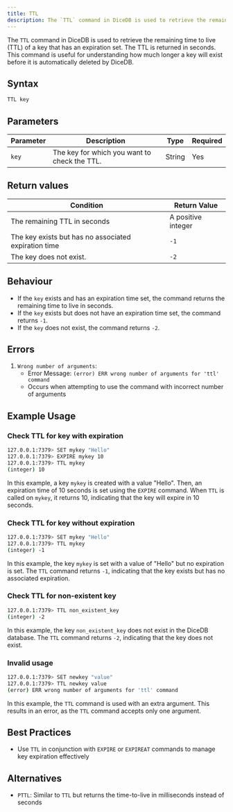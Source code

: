 ```yaml
---
title: TTL
description: The `TTL` command in DiceDB is used to retrieve the remaining time to live (TTL) of a key that has an expiration set. The TTL is returned in seconds. This command is useful for understanding how much longer a key will exist before it is automatically deleted by DiceDB.
---
```


The `TTL` command in DiceDB is used to retrieve the remaining time to live (TTL) of a key that has an expiration set. The TTL is returned in seconds. This command is useful for understanding how much longer a key will exist before it is automatically deleted by DiceDB.

## Syntax

```bash
TTL key
```

## Parameters

| Parameter | Description                                  | Type   | Required |
| --------- | -------------------------------------------- | ------ | -------- |
| `key`     | The key for which you want to check the TTL. | String | Yes      |

## Return values

| Condition                                            | Return Value       |
| ---------------------------------------------------- | ------------------ |
| The remaining TTL in seconds                         | A positive integer |
| The key exists but has no associated expiration time | `-1`               |
| The key does not exist.                              | `-2`               |

## Behaviour

- If the `key` exists and has an expiration time set, the command returns the remaining time to live in seconds.
- If the `key` exists but does not have an expiration time set, the command returns `-1`.
- If the `key` does not exist, the command returns `-2`.

## Errors

1. `Wrong number of arguments`:
   - Error Message: `(error) ERR wrong number of arguments for 'ttl' command`
   - Occurs when attempting to use the command with incorrect number of arguments

## Example Usage

### Check TTL for key with expiration

```bash
127.0.0.1:7379> SET mykey "Hello"
127.0.0.1:7379> EXPIRE mykey 10
127.0.0.1:7379> TTL mykey
(integer) 10
```

In this example, a key `mykey` is created with a value "Hello". Then, an expiration time of 10 seconds is set using the `EXPIRE` command. When `TTL` is called on `mykey`, it returns 10, indicating that the key will expire in 10 seconds.

### Check TTL for key without expiration

```bash
127.0.0.1:7379> SET mykey "Hello"
127.0.0.1:7379> TTL mykey
(integer) -1
```

In this example, the key `mykey` is set with a value of "Hello" but no expiration is set. The `TTL` command returns `-1`, indicating that the key exists but has no associated expiration.

### Check TTL for non-existent key

```bash
127.0.0.1:7379> TTL non_existent_key
(integer) -2
```

In this example, the key `non_existent_key` does not exist in the DiceDB database. The `TTL` command returns `-2`, indicating that the key does not exist.

### Invalid usage

```bash
127.0.0.1:7379> SET newkey "value"
127.0.0.1:7379> TTL newkey value
(error) ERR wrong number of arguments for 'ttl' command
```

In this example, the `TTL` command is used with an extra argument. This results in an error, as the `TTL` command accepts only one argument.

## Best Practices

- Use `TTL` in conjunction with `EXPIRE` or `EXPIREAT` commands to manage key expiration effectively

## Alternatives

- `PTTL`: Similar to `TTL` but returns the time-to-live in milliseconds instead of seconds
